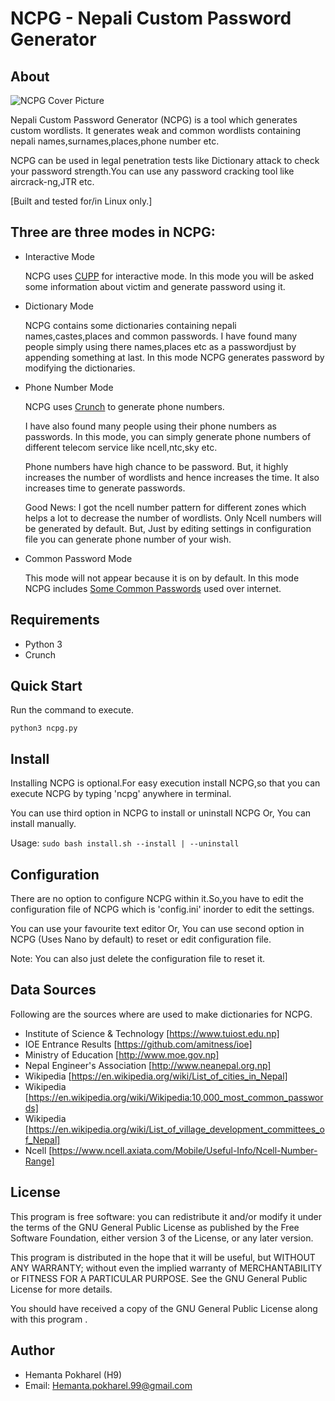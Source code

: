  NCPG - Nepali Custom Password Generator
=======================================


About
-----

  ![NCPG Cover Picture](https://github.com/Hemant-H9/NCPG/blob/master/.Images/NCPG.png)

  Nepali Custom Password Generator (NCPG) is a tool which generates custom wordlists. It 
  generates weak and common wordlists containing nepali names,surnames,places,phone number etc.
  
  NCPG can be used in legal penetration tests like Dictionary attack to check your
  password strength.You can use any password cracking tool like aircrack-ng,JTR etc.
  
  [Built and tested for/in Linux only.]
  
  Three are three modes in NCPG:
  -----------------------------
  
  * Interactive Mode

    NCPG uses [CUPP](https://github.com/Mebus/cupp) for interactive mode. In this mode you
    will be asked some information about victim and generate password using it.
  
  * Dictionary Mode
    
    NCPG contains some dictionaries containing nepali names,castes,places and common passwords.
    I have found many people simply using there names,places etc as a passwordjust by appending 
    something at last. In this mode NCPG generates password by modifying the dictionaries.
    
  * Phone Number Mode
    
    NCPG uses [Crunch](https://github.com/crunchsec/crunch) to generate phone numbers.
    
    I have also found many people using their phone numbers as passwords. In this mode, you can simply
    generate phone numbers of different telecom service like ncell,ntc,sky etc.
    
    Phone numbers have high chance to be password. But, it highly increases the number of wordlists 
    and hence increases the time. It also increases time to generate passwords.
    
    Good News: I got the ncell number pattern for different zones which helps a lot to decrease the number 
    of wordlists. Only Ncell numbers will be generated by default. But, Just by editing settings
    in configuration file you can generate phone number of your wish.
    
  * Common Password Mode
    
    This mode will not appear because it is on by default. In this mode NCPG includes 
    [Some Common Passwords](https://en.wikipedia.org/wiki/Wikipedia:10,000_most_common_passwords) used
    over internet.
 
  
Requirements
------------

  * Python 3
  * Crunch


Quick Start
-----------
  
  Run the command to execute.
  
 `python3 ncpg.py`


Install
-------

  Installing NCPG is optional.For easy execution install NCPG,so
  that you can execute NCPG by typing 'ncpg' anywhere in terminal.
  
  You can use third option in NCPG to install or uninstall NCPG
  Or,
  You can install manually.  
  
  Usage:  `sudo bash install.sh --install | --uninstall`
  

Configuration
-------------

  There are no option to configure NCPG within it.So,you have to edit the configuration
  file of NCPG which is 'config.ini' inorder to edit the settings.
  
  You can use your favourite text editor
  Or, 
  You can use second option in NCPG (Uses Nano by default) to reset or edit configuration file. 
  
  Note: You can also just delete the configuration file to reset it. 
  
  
Data Sources
------------

  Following are the sources where are used to make dictionaries for NCPG.

  * Institute of Science & Technology    [https://www.tuiost.edu.np]
  * IOE Entrance Results                 [https://github.com/amitness/ioe]
  * Ministry of Education                [http://www.moe.gov.np]
  * Nepal Engineer's Association         [http://www.neanepal.org.np] 
  * Wikipedia                            [https://en.wikipedia.org/wiki/List_of_cities_in_Nepal]  
  * Wikipedia                            [https://en.wikipedia.org/wiki/Wikipedia:10,000_most_common_passwords]
  * Wikipedia                            [https://en.wikipedia.org/wiki/List_of_village_development_committees_of_Nepal]
  * Ncell                                [https://www.ncell.axiata.com/Mobile/Useful-Info/Ncell-Number-Range] 


License
-------

  This program is free software: you can redistribute it and/or modify
  it under the terms of the GNU General Public License as published by
  the Free Software Foundation, either version 3 of the License, or
  any later version.

  This program is distributed in the hope that it will be useful,
  but WITHOUT ANY WARRANTY; without even the implied warranty of
  MERCHANTABILITY or FITNESS FOR A PARTICULAR PURPOSE.  See the
  GNU General Public License for more details.

  You should have received a copy of the GNU General Public License
  along with this program . 


Author
------

  * Hemanta Pokharel (H9)
  * Email: Hemanta.pokharel.99@gmail.com

